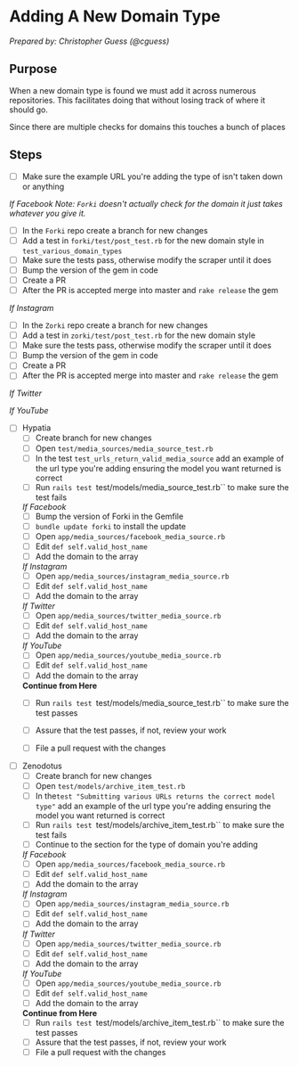 # Adding A New Domain Type
*Prepared by: Christopher Guess (@cguess)*

## Purpose
When a new domain type is found we must add it across numerous repositories. This facilitates doing that without losing track of where it should go.

Since there are multiple checks for domains this touches a bunch of places

## Steps
- [ ] Make sure the example URL you're adding the type of isn't taken down or anything

*If Facebook*
_Note: `Forki` doesn't actually check for the domain it just takes whatever you give it._
- [ ] In the `Forki` repo create a branch for new changes
- [ ] Add a test in `forki/test/post_test.rb` for the new domain style in `test_various_domain_types`
- [ ] Make sure the tests pass, otherwise modify the scraper until it does
- [ ] Bump the version of the gem in code
- [ ] Create a PR
- [ ] After the PR is accepted merge into master and `rake release` the gem

*If Instagram*
- [ ] In the `Zorki` repo create a branch for new changes
- [ ] Add a test in `zorki/test/post_test.rb` for the new domain style
- [ ] Make sure the tests pass, otherwise modify the scraper until it does
- [ ] Bump the version of the gem in code
- [ ] Create a PR
- [ ] After the PR is accepted merge into master and `rake release` the gem

*If Twitter*

*If YouTube*

- [ ] Hypatia
  - [ ] Create branch for new changes
  - [ ] Open `test/media_sources/media_source_test.rb`
  - [ ] In the test `test_urls_return_valid_media_source` add an example of the url type
        you're adding ensuring the model you want returned is correct
  - [ ] Run `rails test `test/models/media_source_test.rb`` to make sure the test fails

  *If Facebook*
  - [ ] Bump the version of Forki in the Gemfile
  - [ ] `bundle update forki` to install the update
  - [ ] Open `app/media_sources/facebook_media_source.rb`
  - [ ] Edit `def self.valid_host_name`
  - [ ] Add the domain to the array

  *If Instagram*
  - [ ] Open `app/media_sources/instagram_media_source.rb`
  - [ ] Edit `def self.valid_host_name`
  - [ ] Add the domain to the array

  *If Twitter*
  - [ ] Open `app/media_sources/twitter_media_source.rb`
  - [ ] Edit `def self.valid_host_name`
  - [ ] Add the domain to the array

  *If YouTube*
  - [ ] Open `app/media_sources/youtube_media_source.rb`
  - [ ] Edit `def self.valid_host_name`
  - [ ] Add the domain to the array

  **Continue from Here**
  - [ ] Run `rails test `test/models/media_source_test.rb`` to make sure the test passes
  - [ ] Assure that the test passes, if not, review your work
  - [ ] File a pull request with the changes


- [ ] Zenodotus
  - [ ] Create branch for new changes
  - [ ] Open `test/models/archive_item_test.rb`
  - [ ] In the`test "Submitting various URLs returns the correct model type"` add an example
        of the url type you're adding ensuring the model you want returned is correct
  - [ ] Run `rails test `test/models/archive_item_test.rb`` to make sure the test fails
  - [ ] Continue to the section for the type of domain you're adding

  *If Facebook*
  - [ ] Open `app/media_sources/facebook_media_source.rb`
  - [ ] Edit `def self.valid_host_name`
  - [ ] Add the domain to the array

  *If Instagram*
  - [ ] Open `app/media_sources/instagram_media_source.rb`
  - [ ] Edit `def self.valid_host_name`
  - [ ] Add the domain to the array

  *If Twitter*
  - [ ] Open `app/media_sources/twitter_media_source.rb`
  - [ ] Edit `def self.valid_host_name`
  - [ ] Add the domain to the array

  *If YouTube*
  - [ ] Open `app/media_sources/youtube_media_source.rb`
  - [ ] Edit `def self.valid_host_name`
  - [ ] Add the domain to the array

  **Continue from Here**
  - [ ] Run `rails test `test/models/archive_item_test.rb`` to make sure the test passes
  - [ ] Assure that the test passes, if not, review your work
  - [ ] File a pull request with the changes
